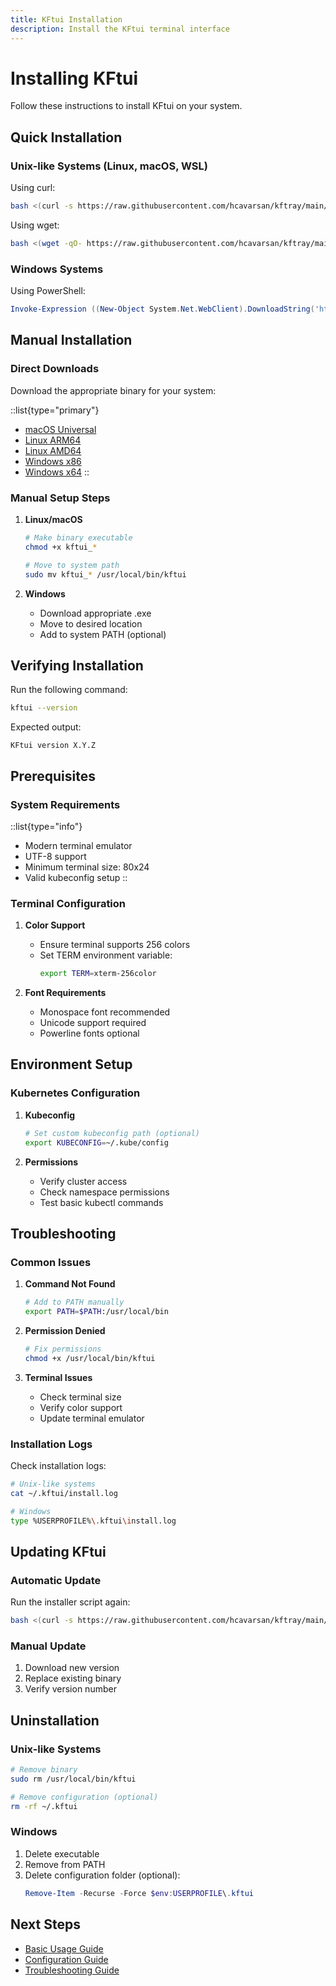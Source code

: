 ```yaml
---
title: KFtui Installation
description: Install the KFtui terminal interface
---
```


# Installing KFtui

Follow these instructions to install KFtui on your system.

## Quick Installation

### Unix-like Systems (Linux, macOS, WSL)

Using curl:

```bash
bash <(curl -s https://raw.githubusercontent.com/hcavarsan/kftray/main/hacks/kftui_installer.sh)
```

Using wget:

```bash
bash <(wget -qO- https://raw.githubusercontent.com/hcavarsan/kftray/main/hacks/kftui_installer.sh)
```

### Windows Systems

Using PowerShell:

```powershell
Invoke-Expression ((New-Object System.Net.WebClient).DownloadString('https://raw.githubusercontent.com/hcavarsan/kftray/main/hacks/kftui_installer.ps1'))
```

## Manual Installation

### Direct Downloads

Download the appropriate binary for your system:

::list{type="primary"}
- [macOS Universal](https://github.com/hcavarsan/kftray/releases/latest/download/kftui_macos_universal)
- [Linux ARM64](https://github.com/hcavarsan/kftray/releases/latest/download/kftui_arm64)
- [Linux AMD64](https://github.com/hcavarsan/kftray/releases/latest/download/kftui_amd64)
- [Windows x86](https://github.com/hcavarsan/kftray/releases/latest/download/kftui_x86.exe)
- [Windows x64](https://github.com/hcavarsan/kftray/releases/latest/download/kftui_x86_64.exe)
::

### Manual Setup Steps

1. **Linux/macOS**
   ```bash
   # Make binary executable
   chmod +x kftui_*

   # Move to system path
   sudo mv kftui_* /usr/local/bin/kftui
   ```

2. **Windows**
   - Download appropriate .exe
   - Move to desired location
   - Add to system PATH (optional)

## Verifying Installation

Run the following command:

```bash
kftui --version
```

Expected output:
```
KFtui version X.Y.Z
```

## Prerequisites

### System Requirements

::list{type="info"}
- Modern terminal emulator
- UTF-8 support
- Minimum terminal size: 80x24
- Valid kubeconfig setup
::

### Terminal Configuration

1. **Color Support**
   - Ensure terminal supports 256 colors
   - Set TERM environment variable:
     ```bash
     export TERM=xterm-256color
     ```

2. **Font Requirements**
   - Monospace font recommended
   - Unicode support required
   - Powerline fonts optional

## Environment Setup

### Kubernetes Configuration

1. **Kubeconfig**
   ```bash
   # Set custom kubeconfig path (optional)
   export KUBECONFIG=~/.kube/config
   ```

2. **Permissions**
   - Verify cluster access
   - Check namespace permissions
   - Test basic kubectl commands

## Troubleshooting

### Common Issues

1. **Command Not Found**
   ```bash
   # Add to PATH manually
   export PATH=$PATH:/usr/local/bin
   ```

2. **Permission Denied**
   ```bash
   # Fix permissions
   chmod +x /usr/local/bin/kftui
   ```

3. **Terminal Issues**
   - Check terminal size
   - Verify color support
   - Update terminal emulator

### Installation Logs

Check installation logs:

```bash
# Unix-like systems
cat ~/.kftui/install.log

# Windows
type %USERPROFILE%\.kftui\install.log
```

## Updating KFtui

### Automatic Update

Run the installer script again:

```bash
bash <(curl -s https://raw.githubusercontent.com/hcavarsan/kftray/main/hacks/kftui_installer.sh)
```

### Manual Update

1. Download new version
2. Replace existing binary
3. Verify version number

## Uninstallation

### Unix-like Systems

```bash
# Remove binary
sudo rm /usr/local/bin/kftui

# Remove configuration (optional)
rm -rf ~/.kftui
```

### Windows

1. Delete executable
2. Remove from PATH
3. Delete configuration folder (optional):
   ```powershell
   Remove-Item -Recurse -Force $env:USERPROFILE\.kftui
   ```

## Next Steps

- [Basic Usage Guide](/docs/interfaces/kftui-terminal/usage)
- [Configuration Guide](/docs/guides/configuration)
- [Troubleshooting Guide](/docs/guides/troubleshooting)
